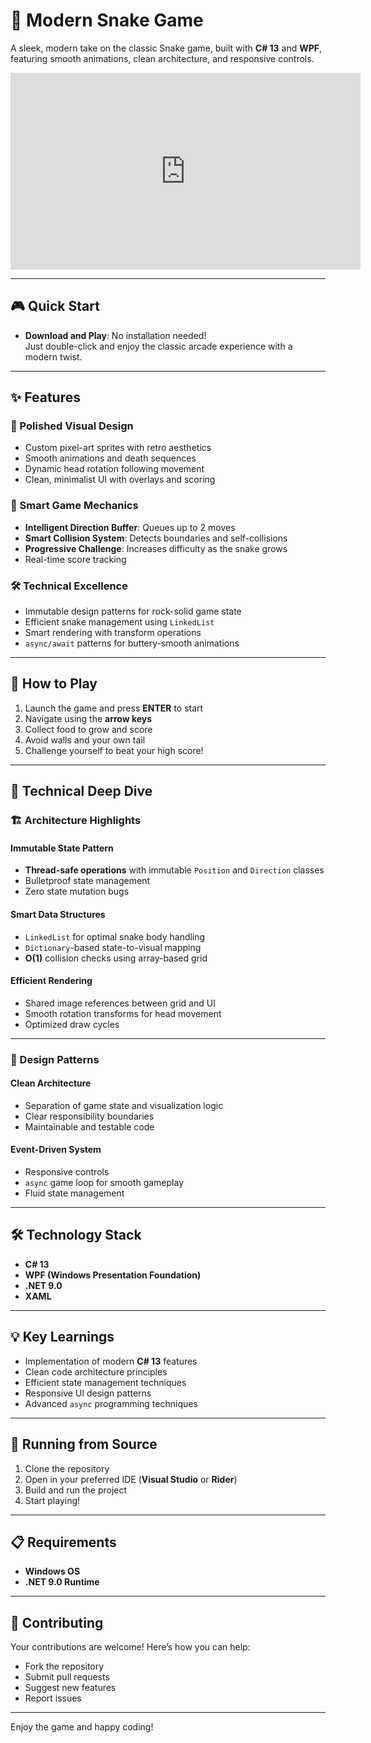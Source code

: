 # 🐍 Modern Snake Game  

A sleek, modern take on the classic Snake game, built with **C# 13** and **WPF**, featuring smooth animations, clean architecture, and responsive controls.  
<iframe width="560" height="315" src="https://youtube.com/shorts/cD0NJdQztyc?feature=share" frameborder="0" allowfullscreen></iframe>

---  

## 🎮 Quick Start  

- **Download and Play**: No installation needed!  
  Just double-click and enjoy the classic arcade experience with a modern twist.  

---  

## ✨ Features  

### 🎨 Polished Visual Design  
- Custom pixel-art sprites with retro aesthetics  
- Smooth animations and death sequences  
- Dynamic head rotation following movement  
- Clean, minimalist UI with overlays and scoring  

### 🧠 Smart Game Mechanics  
- **Intelligent Direction Buffer**: Queues up to 2 moves  
- **Smart Collision System**: Detects boundaries and self-collisions  
- **Progressive Challenge**: Increases difficulty as the snake grows  
- Real-time score tracking  

### 🛠️ Technical Excellence  
- Immutable design patterns for rock-solid game state  
- Efficient snake management using `LinkedList`  
- Smart rendering with transform operations  
- `async/await` patterns for buttery-smooth animations  

---  

## 🎯 How to Play  

1. Launch the game and press **ENTER** to start  
2. Navigate using the **arrow keys**  
3. Collect food to grow and score  
4. Avoid walls and your own tail  
5. Challenge yourself to beat your high score!  

---  

## 🔧 Technical Deep Dive  

### 🏗️ Architecture Highlights  

#### Immutable State Pattern  
- **Thread-safe operations** with immutable `Position` and `Direction` classes  
- Bulletproof state management  
- Zero state mutation bugs  

#### Smart Data Structures  
- `LinkedList` for optimal snake body handling  
- `Dictionary`-based state-to-visual mapping  
- **O(1)** collision checks using array-based grid  

#### Efficient Rendering  
- Shared image references between grid and UI  
- Smooth rotation transforms for head movement  
- Optimized draw cycles  

---  

### 🧩 Design Patterns  

#### Clean Architecture  
- Separation of game state and visualization logic  
- Clear responsibility boundaries  
- Maintainable and testable code  

#### Event-Driven System  
- Responsive controls  
- `async` game loop for smooth gameplay  
- Fluid state management  

---  

## 🛠️ Technology Stack  

- **C# 13**  
- **WPF (Windows Presentation Foundation)**  
- **.NET 9.0**  
- **XAML**  

---  

## 💡 Key Learnings  

- Implementation of modern **C# 13** features  
- Clean code architecture principles  
- Efficient state management techniques  
- Responsive UI design patterns  
- Advanced `async` programming techniques  

---  

## 🚀 Running from Source  

1. Clone the repository  
2. Open in your preferred IDE (**Visual Studio** or **Rider**)  
3. Build and run the project  
4. Start playing!  

---  

## 📋 Requirements  

- **Windows OS**  
- **.NET 9.0 Runtime**  

---  

## 🤝 Contributing  

Your contributions are welcome! Here’s how you can help:  

- Fork the repository  
- Submit pull requests  
- Suggest new features  
- Report issues  

---  

Enjoy the game and happy coding!  
